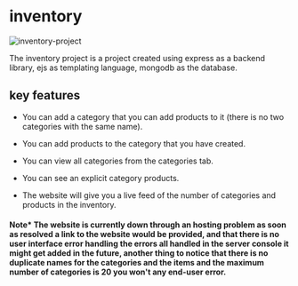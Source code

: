 # inventory

![inventory-project](https://user-images.githubusercontent.com/96872857/227797200-fb2cfc73-a5cd-40e1-bb09-3699f6b75e2e.png)

The inventory project is a project created using express as a backend library, ejs as templating language, mongodb as the database.


## key features

- You can add a category that you can add products to it (there is no two categories with the same name).

- You can add products to the category that you have created. 

- You can view all categories from the categories tab. 

- You can see an explicit category products. 

- The website will give you a live feed of the number of categories and products in the inventory.

#### Note\* The website is currently down through an hosting problem as soon as resolved a link to the website would be provided, and that there is no user interface error handling the errors all handled in the server console it might get added in the future, another thing to notice that there is no duplicate names for the categories and the items and the maximum number of categories is 20 you won't any end-user error.
